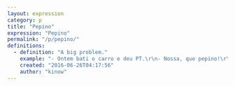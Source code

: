 ```yaml
---
layout: expression
category: p
title: "Pepino"
expression: "Pepino"
permalink: "/p/pepino/"
definitions:
  - definition: "A big problem."
    example: "- Ontem bati o carro e deu PT.\r\n- Nossa, que pepino!\r\n\r\n- Desculpa jogar esse pepino pra voc\u00ea, mas voc\u00ea pode entregar o relat\u00f3rio pro nosso gerente amanh\u00e3?"
    created: "2016-06-26T04:17:56"
    author: "kinow"
---
```


